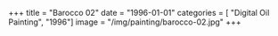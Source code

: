 +++
title = "Barocco 02"
date = "1996-01-01"
categories = [ "Digital Oil Painting", "1996"]
image = "/img/painting/barocco-02.jpg"
+++

